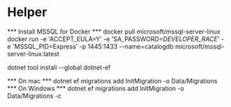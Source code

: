 # Helper

*** Install MSSQL for Docker ***
docker pull microsoft/mssql-server-linux
docker run -e 'ACCEPT_EULA=Y' -e 'SA_PASSWORD=_DEVELOPER_RACE_' -e 'MSSQL_PID=Express' -p 1445:1433 --name=catalogdb microsoft/mssql-server-linux:latest


dotnet tool install --global dotnet-ef

*** On mac ***
dotnet ef migrations add InitMigration -o Data/Migrations
*** On Windows ***
dotnet ef migrations add InitMigration -o Data/Migrations -c